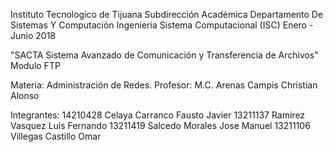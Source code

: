 Instituto Tecnologico de Tijuana
Subdirección Académica
Departamento De Sistemas Y Computación
Ingeniería Sistema Computacional (ISC)
Enero - Junio 2018

"SACTA Sistema Avanzado de Comunicación y Transferencia de Archivos"
Modulo FTP

Materia: Administración de Redes.
Profesor: M.C. Arenas Campis Christian Alonso

Integrantes:
14210428 Celaya Carranco Fausto Javier
13211137 Ramirez Vasquez Luis Fernando
13211419 Salcedo Morales Jose Manuel
13211106 Villegas Castillo Omar
